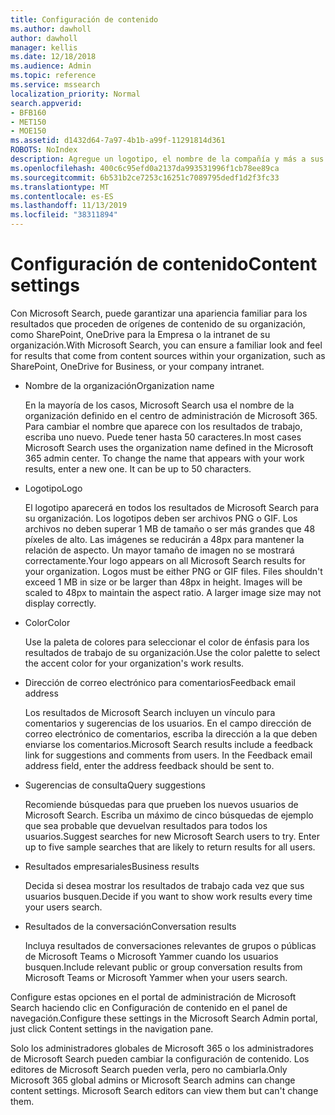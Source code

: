 ```yaml
---
title: Configuración de contenido
ms.author: dawholl
author: dawholl
manager: kellis
ms.date: 12/18/2018
ms.audience: Admin
ms.topic: reference
ms.service: mssearch
localization_priority: Normal
search.appverid:
- BFB160
- MET150
- MOE150
ms.assetid: d1432d64-7a97-4b1b-a99f-11291814d361
ROBOTS: NoIndex
description: Agregue un logotipo, el nombre de la compañía y más a sus resultados de trabajo de Microsoft Search
ms.openlocfilehash: 400c6c95efd0a2137da993531996f1cb78ee89ca
ms.sourcegitcommit: 6b531b2ce7253c16251c7089795dedf1d2f3fc33
ms.translationtype: MT
ms.contentlocale: es-ES
ms.lasthandoff: 11/13/2019
ms.locfileid: "38311894"
---
```

# <a name="content-settings"></a><span data-ttu-id="f4674-103">Configuración de contenido</span><span class="sxs-lookup"><span data-stu-id="f4674-103">Content settings</span></span>

 
<span data-ttu-id="f4674-104">Con Microsoft Search, puede garantizar una apariencia familiar para los resultados que proceden de orígenes de contenido de su organización, como SharePoint, OneDrive para la Empresa o la intranet de su organización.</span><span class="sxs-lookup"><span data-stu-id="f4674-104">With Microsoft Search, you can ensure a familiar look and feel for results that come from content sources within your organization, such as SharePoint, OneDrive for Business, or your company intranet.</span></span> 
  
- <span data-ttu-id="f4674-105">Nombre de la organización</span><span class="sxs-lookup"><span data-stu-id="f4674-105">Organization name</span></span>
    
    <span data-ttu-id="f4674-p101">En la mayoría de los casos, Microsoft Search usa el nombre de la organización definido en el centro de administración de Microsoft 365. Para cambiar el nombre que aparece con los resultados de trabajo, escriba uno nuevo. Puede tener hasta 50 caracteres.</span><span class="sxs-lookup"><span data-stu-id="f4674-p101">In most cases Microsoft Search uses the organization name defined in the Microsoft 365 admin center. To change the name that appears with your work results, enter a new one. It can be up to 50 characters.</span></span>
    
- <span data-ttu-id="f4674-109">Logotipo</span><span class="sxs-lookup"><span data-stu-id="f4674-109">Logo</span></span>
    
    <span data-ttu-id="f4674-p102">El logotipo aparecerá en todos los resultados de Microsoft Search para su organización. Los logotipos deben ser archivos PNG o GIF. Los archivos no deben superar 1 MB de tamaño o ser más grandes que 48 píxeles de alto. Las imágenes se reducirán a 48px para mantener la relación de aspecto. Un mayor tamaño de imagen no se mostrará correctamente.</span><span class="sxs-lookup"><span data-stu-id="f4674-p102">Your logo appears on all Microsoft Search results for your organization. Logos must be either PNG or GIF files. Files shouldn't exceed 1 MB in size or be larger than 48px in height. Images will be scaled to 48px to maintain the aspect ratio. A larger image size may not display correctly.</span></span>
    
- <span data-ttu-id="f4674-115">Color</span><span class="sxs-lookup"><span data-stu-id="f4674-115">Color</span></span>
    
    <span data-ttu-id="f4674-116">Use la paleta de colores para seleccionar el color de énfasis para los resultados de trabajo de su organización.</span><span class="sxs-lookup"><span data-stu-id="f4674-116">Use the color palette to select the accent color for your organization's work results.</span></span>
    
- <span data-ttu-id="f4674-117">Dirección de correo electrónico para comentarios</span><span class="sxs-lookup"><span data-stu-id="f4674-117">Feedback email address</span></span>
    
    <span data-ttu-id="f4674-p103">Los resultados de Microsoft Search incluyen un vínculo para comentarios y sugerencias de los usuarios. En el campo dirección de correo electrónico de comentarios, escriba la dirección a la que deben enviarse los comentarios.</span><span class="sxs-lookup"><span data-stu-id="f4674-p103">Microsoft Search results include a feedback link for suggestions and comments from users. In the Feedback email address field, enter the address feedback should be sent to.</span></span>
    
- <span data-ttu-id="f4674-120">Sugerencias de consulta</span><span class="sxs-lookup"><span data-stu-id="f4674-120">Query suggestions</span></span>
    
    <span data-ttu-id="f4674-p104">Recomiende búsquedas para que prueben los nuevos usuarios de Microsoft Search. Escriba un máximo de cinco búsquedas de ejemplo que sea probable que devuelvan resultados para todos los usuarios.</span><span class="sxs-lookup"><span data-stu-id="f4674-p104">Suggest searches for new Microsoft Search users to try. Enter up to five sample searches that are likely to return results for all users.</span></span>
    
- <span data-ttu-id="f4674-123">Resultados empresariales</span><span class="sxs-lookup"><span data-stu-id="f4674-123">Business results</span></span>
    
    <span data-ttu-id="f4674-124">Decida si desea mostrar los resultados de trabajo cada vez que sus usuarios busquen.</span><span class="sxs-lookup"><span data-stu-id="f4674-124">Decide if you want to show work results every time your users search.</span></span>
    
- <span data-ttu-id="f4674-125">Resultados de la conversación</span><span class="sxs-lookup"><span data-stu-id="f4674-125">Conversation results</span></span>
    
    <span data-ttu-id="f4674-126">Incluya resultados de conversaciones relevantes de grupos o públicas de Microsoft Teams o Microsoft Yammer cuando los usuarios busquen.</span><span class="sxs-lookup"><span data-stu-id="f4674-126">Include relevant public or group conversation results from Microsoft Teams or Microsoft Yammer when your users search.</span></span>
    
<span data-ttu-id="f4674-127">Configure estas opciones en el portal de administración de Microsoft Search haciendo clic en Configuración de contenido en el panel de navegación.</span><span class="sxs-lookup"><span data-stu-id="f4674-127">Configure these settings in the Microsoft Search Admin portal, just click Content settings in the navigation pane.</span></span>
  
<span data-ttu-id="f4674-p105">Solo los administradores globales de Microsoft 365 o los administradores de Microsoft Search pueden cambiar la configuración de contenido. Los editores de Microsoft Search pueden verla, pero no cambiarla.</span><span class="sxs-lookup"><span data-stu-id="f4674-p105">Only Microsoft 365 global admins or Microsoft Search admins can change content settings. Microsoft Search editors can view them but can't change them.</span></span>


